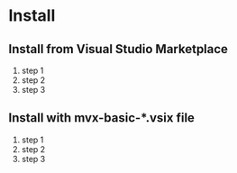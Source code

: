 # Install

## Install from Visual Studio Marketplace

1. step 1
2. step 2
3. step 3

## Install with mvx-basic-*.vsix file

1. step 1
2. step 2
3. step 3
